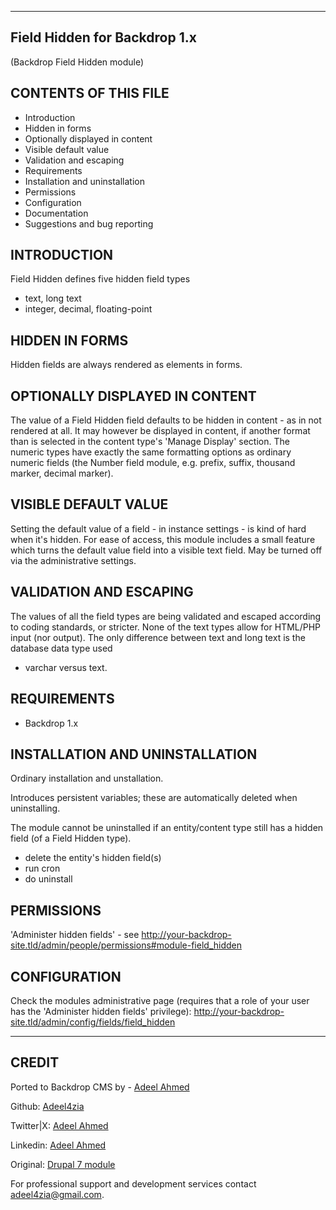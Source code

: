-------------------------------------------------------------------------------
 Field Hidden for Backdrop 1.x
-------------------------------------------------------------------------------

(Backdrop Field Hidden module)

CONTENTS OF THIS FILE
---------------------

 * Introduction
 * Hidden in forms
 * Optionally displayed in content
 * Visible default value
 * Validation and escaping
 * Requirements
 * Installation and uninstallation
 * Permissions
 * Configuration
 * Documentation
 * Suggestions and bug reporting

INTRODUCTION
------------

Field Hidden defines five hidden field types
 * text, long text
 * integer, decimal, floating-point
 
HIDDEN IN FORMS
---------------

Hidden fields are always rendered as <input type="hidden" /> elements in forms.

OPTIONALLY DISPLAYED IN CONTENT
-------------------------------

The value of a Field Hidden field defaults to be hidden in content - as in not
rendered at all.
It may however be displayed in content, if another format than <Hidden> is
selected in the content type's 'Manage Display' section.
The numeric types have exactly the same formatting options as ordinary numeric
fields (the Number field module, e.g. prefix, suffix, thousand marker, decimal
marker).

VISIBLE DEFAULT VALUE
---------------------

Setting the default value of a field - in instance settings - is kind of hard
when it's hidden.
For ease of access, this module includes a small feature which turns the
default value field into a visible text field. May be turned off via the
administrative settings.

VALIDATION AND ESCAPING
-----------------------

The values of all the field types are being validated and escaped according
to coding standards, or stricter.
None of the text types allow for HTML/PHP input (nor output).
The only difference between text and long text is the database data type used
- varchar versus text.

REQUIREMENTS
------------

 * Backdrop 1.x
 
INSTALLATION AND UNINSTALLATION
-------------------------------

Ordinary installation and unstallation.

Introduces persistent variables; these are automatically deleted when
uninstalling.

The module cannot be uninstalled if an entity/content type still has a
hidden field (of a Field Hidden type).
 * delete the entity's hidden field(s)
 * run cron
 * do uninstall

PERMISSIONS
-----------

'Administer hidden fields' - see
http://your-backdrop-site.tld/admin/people/permissions#module-field_hidden

CONFIGURATION
-------------

Check the modules administrative page (requires that a role of your user
has the 'Administer hidden fields' privilege):
http://your-backdrop-site.tld/admin/config/fields/field_hidden

-----------------------------------------------------------------------------
CREDIT
-----------------------------------------------------------------------------
Ported to Backdrop CMS by - [Adeel Ahmed](https://github.com/adeel4zia)

Github:   [Adeel4zia](https://github.com/adeel4zia)

Twitter|X: [Adeel Ahmed](https://x.com/adeel4zia)

Linkedin:  [Adeel Ahmed](https://www.linkedin.com/in/adeel4zia)

Original:  [Drupal 7 module](https://www.drupal.org/project/field_hidden)
 
For professional support and development services contact adeel4zia@gmail.com.
